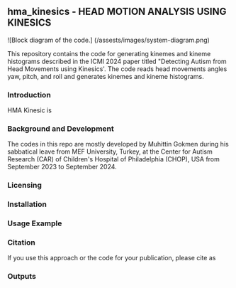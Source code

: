 ## hma_kinesics - HEAD MOTION ANALYSIS USING KINESICS

![Block diagram of the code.]
(/assests/images/system-diagram.png)

This repository contains the code for generating kinemes and kineme histograms described in the ICMI 2024 paper titled "Detecting Autism from Head Movements using Kinesics'.
The code reads head movements angles yaw, pitch, and roll and generates kinemes and kineme histograms.
### Introduction 
HMA Kinesic is 

### Background and Development
The codes in this repo are mostly developed by Muhittin Gokmen during his sabbatical leave from MEF University, Turkey, at the Center for Autism Research (CAR) of Children's Hospital of Philadelphia (CHOP), USA from September 2023 to September 2024.

### Licensing 


### Installation

### Usage Example

### Citation
If you use this approach or the code for your publication, please cite as 

### Outputs
